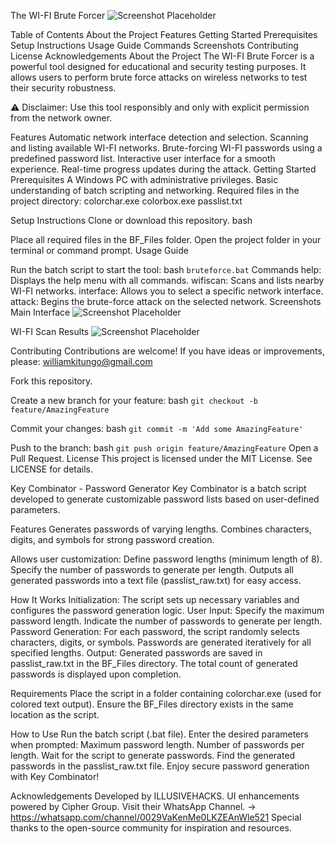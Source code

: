 The WI-FI Brute Forcer
![Screenshot Placeholder](GUI.png)

Table of Contents
About the Project
Features
Getting Started
Prerequisites
Setup Instructions
Usage Guide
Commands
Screenshots
Contributing
License
Acknowledgements
About the Project
The WI-FI Brute Forcer is a powerful tool designed for educational and security testing purposes. It allows users to perform brute force attacks on wireless networks to test their security robustness.

⚠️ Disclaimer: Use this tool responsibly and only with explicit permission from the network owner.

Features
Automatic network interface detection and selection.
Scanning and listing available WI-FI networks.
Brute-forcing WI-FI passwords using a predefined password list.
Interactive user interface for a smooth experience.
Real-time progress updates during the attack.
Getting Started
Prerequisites
A Windows PC with administrative privileges.
Basic understanding of batch scripting and networking.
Required files in the project directory:
colorchar.exe
colorbox.exe
passlist.txt

Setup Instructions
Clone or download this repository.
bash



Place all required files in the BF_Files folder.
Open the project folder in your terminal or command prompt.
Usage Guide

Run the batch script to start the tool:
bash
````bruteforce.bat````
Commands
help: Displays the help menu with all commands.
wifiscan: Scans and lists nearby WI-FI networks.
interface: Allows you to select a specific network interface.
attack: Begins the brute-force attack on the selected network.
Screenshots
Main Interface
![Screenshot Placeholder](GUI.png)

WI-FI Scan Results
![Screenshot Placeholder](output.png)

Contributing
Contributions are welcome! If you have ideas or improvements, please: williamkitungo@gmail.com

Fork this repository.

Create a new branch for your feature:
bash
````git checkout -b feature/AmazingFeature````


Commit your changes:
bash
````git commit -m 'Add some AmazingFeature'````

Push to the branch:
bash
````git push origin feature/AmazingFeature````
Open a Pull Request.
License
This project is licensed under the MIT License. See LICENSE for details.








Key Combinator - Password Generator
Key Combinator is a batch script developed to generate customizable password lists based on user-defined parameters.

Features
Generates passwords of varying lengths.
Combines characters, digits, and symbols for strong password creation.


Allows user customization:
Define password lengths (minimum length of 8).
Specify the number of passwords to generate per length.
Outputs all generated passwords into a text file (passlist_raw.txt) for easy access.

How It Works
Initialization: The script sets up necessary variables and configures the password generation logic.
User Input:
Specify the maximum password length.
Indicate the number of passwords to generate per length.
Password Generation:
For each password, the script randomly selects characters, digits, or symbols.
Passwords are generated iteratively for all specified lengths.
Output:
Generated passwords are saved in passlist_raw.txt in the BF_Files directory.
The total count of generated passwords is displayed upon completion.


Requirements
Place the script in a folder containing colorchar.exe (used for colored text output).
Ensure the BF_Files directory exists in the same location as the script.


How to Use
Run the batch script (.bat file).
Enter the desired parameters when prompted:
Maximum password length.
Number of passwords per length.
Wait for the script to generate passwords.
Find the generated passwords in the passlist_raw.txt file.
Enjoy secure password generation with Key Combinator!

Acknowledgements
Developed by ILLUSIVEHACKS.
UI enhancements powered by Cipher Group.
Visit their WhatsApp Channel. -> https://whatsapp.com/channel/0029VaKenMe0LKZEAnWle521
Special thanks to the open-source community for inspiration and resources.
